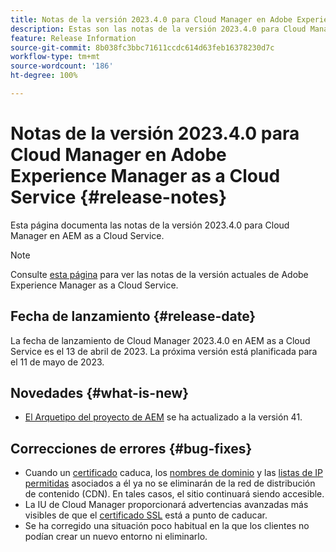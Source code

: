 ```yaml
---
title: Notas de la versión 2023.4.0 para Cloud Manager en Adobe Experience Manager as a Cloud Service
description: Estas son las notas de la versión 2023.4.0 para Cloud Manager en AEM as a Cloud Service.
feature: Release Information
source-git-commit: 8b038fc3bbc71611ccdc614d63feb16378230d7c
workflow-type: tm+mt
source-wordcount: '186'
ht-degree: 100%

---
```



# Notas de la versión 2023.4.0 para Cloud Manager en Adobe Experience Manager as a Cloud Service {#release-notes}

Esta página documenta las notas de la versión 2023.4.0 para Cloud Manager en AEM as a Cloud Service.

>[!NOTE]
>
>Consulte [esta página](/help/release-notes/release-notes-cloud/release-notes-current.md) para ver las notas de la versión actuales de Adobe Experience Manager as a Cloud Service.

## Fecha de lanzamiento {#release-date}

La fecha de lanzamiento de Cloud Manager 2023.4.0 en AEM as a Cloud Service es el 13 de abril de 2023. La próxima versión está planificada para el 11 de mayo de 2023.

## Novedades {#what-is-new}

* [El Arquetipo del proyecto de AEM](https://experienceleague.adobe.com/docs/experience-manager-core-components/using/developing/archetype/overview.html?lang=es) se ha actualizado a la versión 41.

## Correcciones de errores {#bug-fixes}

* Cuando un [certificado](/help/implementing/cloud-manager/managing-ssl-certifications/introduction.md) caduca, los [nombres de dominio](/help/implementing/cloud-manager/custom-domain-names/introduction.md) y las [listas de IP permitidas](/help/implementing/cloud-manager/ip-allow-lists/introduction.md) asociados a él ya no se eliminarán de la red de distribución de contenido (CDN).  En tales casos, el sitio continuará siendo accesible.
* La IU de Cloud Manager proporcionará advertencias avanzadas más visibles de que el [certificado SSL](/help/implementing/cloud-manager/managing-ssl-certifications/introduction.md) está a punto de caducar.
* Se ha corregido una situación poco habitual en la que los clientes no podían crear un nuevo entorno ni eliminarlo.
